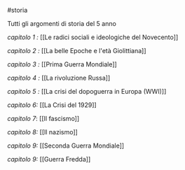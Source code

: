 #storia

Tutti gli argomenti di storia del 5 anno

*capitolo 1 :* 
[[Le radici sociali e ideologiche del Novecento]]

*capitolo 2 :* 
[[La belle Epoche e l'età Giolittiana]]

*capitolo 3 :* 
[[Prima Guerra Mondiale]]

*capitolo 4 :* 
[[La rivoluzione Russa]]

*capitolo 5 :*
[[La crisi del dopoguerra in Europa (WWI)]]

*capitolo 6:*
[[La Crisi del 1929]]

*capitolo 7*:
[[Il fascismo]]

*capitolo 8:*
[[Il nazismo]]

*capitolo 9:*
[[Seconda Guerra Mondiale]]

*capitolo 9:*
[[Guerra Fredda]]
